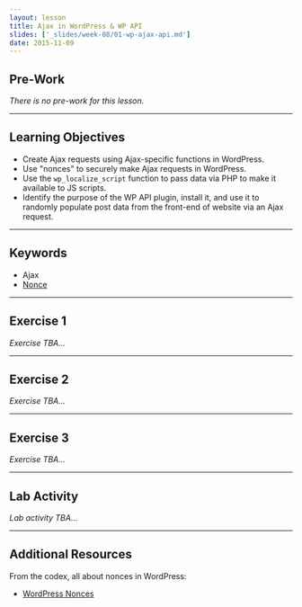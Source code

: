 ```yaml
---
layout: lesson
title: Ajax in WordPress & WP API
slides: ['_slides/week-08/01-wp-ajax-api.md']
date: 2015-11-09
---
```


## Pre-Work

*There is no pre-work for this lesson.*

---

## Learning Objectives

- Create Ajax requests using Ajax-specific functions in WordPress.
- Use "nonces" to securely make Ajax requests in WordPress.
- Use the `wp_localize_script` function to pass data via PHP to make it available to JS scripts.
- Identify the purpose of the WP API plugin, install it, and use it to randomly populate post data from the front-end of website via an Ajax request.

---

## Keywords

- Ajax
- [Nonce](https://codex.wordpress.org/WordPress_Nonces)

---

## Exercise 1

*Exercise TBA...*

---

## Exercise 2

*Exercise TBA...*

---

## Exercise 3

*Exercise TBA...*

---

## Lab Activity

*Lab activity TBA...*

---

## Additional Resources

From the codex, all about nonces in WordPress:

- [WordPress Nonces](https://codex.wordpress.org/WordPress_Nonces)
